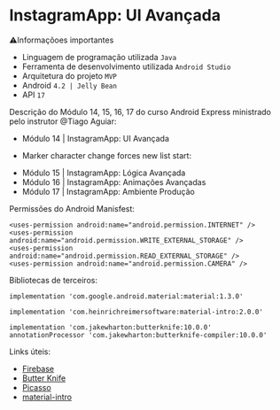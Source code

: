 # InstagramApp: UI Avançada

:warning:Informaçõoes importantes
* Linguagem de programação utilizada ```Java```
* Ferramenta de desenvolvimento utilizada ```Android Studio```
* Arquitetura do projeto ```MVP```
* Android ```4.2 | Jelly Bean```
* API ```17```

Descrição do Módulo 14, 15, 16, 17 do curso Android Express ministrado pelo instrutor @Tiago Aguiar:
* Módulo 14 | InstagramApp: UI Avançada
 - Marker character change forces new list start:

* Módulo 15 | InstagramApp: Lógica Avançada
* Módulo 16 | InstagramApp: Animações Avançadas
* Módulo 17 | InstagramApp: Ambiente Produção

Permissões do Android Manisfest:
 ```
 <uses-permission android:name="android.permission.INTERNET" />
 <uses-permission android:name="android.permission.WRITE_EXTERNAL_STORAGE" />
 <uses-permission android:name="android.permission.READ_EXTERNAL_STORAGE" />
 <uses-permission android:name="android.permission.CAMERA" />
 ```
 
Bibliotecas de terceiros:

```
implementation 'com.google.android.material:material:1.3.0'

implementation 'com.heinrichreimersoftware:material-intro:2.0.0'

implementation 'com.jakewharton:butterknife:10.0.0'
annotationProcessor 'com.jakewharton:butterknife-compiler:10.0.0'
```

 Links úteis:
 * [Firebase](https://firebase.google.com/)
 * [Butter Knife](https://github.com/JakeWharton/butterknife)
 * [Picasso](https://github.com/square/picasso)
 * [material-intro](https://github.com/heinrichreimer/material-intro)
